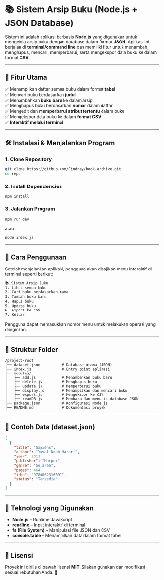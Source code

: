 # 📚 Sistem Arsip Buku (Node.js + JSON Database)

Sistem ini adalah aplikasi berbasis **Node.js** yang digunakan untuk mengelola arsip buku dengan database dalam format **JSON**. Aplikasi ini berjalan di **terminal/command line** dan memiliki fitur untuk menambah, menghapus, mencari, memperbarui, serta mengekspor data buku ke dalam format **CSV**.

---

## 🚀 Fitur Utama
✅ Menampilkan daftar semua buku dalam format **tabel**  
✅ Mencari buku berdasarkan **judul**  
✅ Menambahkan **buku baru** ke dalam arsip  
✅ Menghapus buku berdasarkan **nomor** dalam daftar  
✅ Mengedit dan **memperbarui atribut tertentu** dalam buku  
✅ Mengekspor data buku ke dalam **format CSV**  
✅ **Interaktif melalui terminal**  

---

## 🛠️ Instalasi & Menjalankan Program
### 1. Clone Repository
```bash
git clone https://github.com/Findney/book-archive.git
cd repo
```

### 2. Install Dependencies
```bash
npm install
```

### 3. Jalankan Program
```bash
npm run dev
```
atau  
```bash
node index.js
```

---

## 📖 Cara Penggunaan
Setelah menjalankan aplikasi, pengguna akan disajikan menu interaktif di terminal seperti berikut:
```bash
📚 Sistem Arsip Buku
1. Lihat semua buku
2. Cari buku berdasarkan nama
3. Tambah buku baru
4. Hapus buku
5. Update buku
6. Export ke CSV
7. Keluar
```
Pengguna dapat memasukkan nomor menu untuk melakukan operasi yang diinginkan.

---

## 📂 Struktur Folder
```
/project-root
│── dataset.json          # Database utama (JSON)
│── index.js              # Entry point aplikasi
│── modules/
│   ├── add.js            # Menambahkan buku baru
│   ├── delete.js         # Menghapus buku
│   ├── update.js         # Memperbarui buku
│   ├── display.js        # Menampilkan dan mencari buku
│   ├── export.js         # Mengekspor ke CSV
│   ├── readDB.js         # Membaca dan menulis database JSON
│── package.json          # Konfigurasi Node.js
│── README.md             # Dokumentasi proyek
```

---

## 📝 Contoh Data (dataset.json)
```json
[
  {
    "title": "Sapiens",
    "author": "Yuval Noah Harari",
    "year": 2011,
    "publisher": "Harper",
    "genre": "Sejarah",
    "pages": 464,
    "isbn": "9780062316097",
    "status": "Tersedia"
  }
]
```

---

## 🔧 Teknologi yang Digunakan
- **Node.js** – Runtime JavaScript  
- **readline** – Input interaktif di terminal  
- **fs (File System)** – Manipulasi file JSON dan CSV  
- **console.table** – Menampilkan data dalam format tabel  

---

## 📜 Lisensi
Proyek ini dirilis di bawah lisensi **MIT**. Silakan gunakan dan modifikasi sesuai kebutuhan Anda. 🚀

